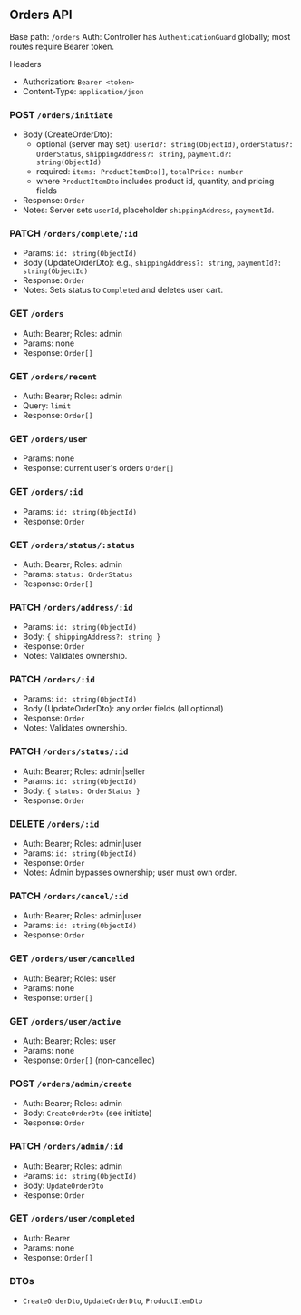 ## Orders API

Base path: `/orders`
Auth: Controller has `AuthenticationGuard` globally; most routes require Bearer token.

Headers
- Authorization: `Bearer <token>`
- Content-Type: `application/json`

### POST `/orders/initiate`
- Body (CreateOrderDto):
  - optional (server may set): `userId?: string(ObjectId)`, `orderStatus?: OrderStatus`, `shippingAddress?: string`, `paymentId?: string(ObjectId)`
  - required: `items: ProductItemDto[]`, `totalPrice: number`
  - where `ProductItemDto` includes product id, quantity, and pricing fields
- Response: `Order`
- Notes: Server sets `userId`, placeholder `shippingAddress`, `paymentId`.

### PATCH `/orders/complete/:id`
- Params: `id: string(ObjectId)`
- Body (UpdateOrderDto): e.g., `shippingAddress?: string`, `paymentId?: string(ObjectId)`
- Response: `Order`
- Notes: Sets status to `Completed` and deletes user cart.

### GET `/orders`
- Auth: Bearer; Roles: admin
- Params: none
- Response: `Order[]`

### GET `/orders/recent`
- Auth: Bearer; Roles: admin
- Query: `limit`
- Response: `Order[]`

### GET `/orders/user`
- Params: none
- Response: current user's orders `Order[]`

### GET `/orders/:id`
- Params: `id: string(ObjectId)`
- Response: `Order`

### GET `/orders/status/:status`
- Auth: Bearer; Roles: admin
- Params: `status: OrderStatus`
- Response: `Order[]`

### PATCH `/orders/address/:id`
- Params: `id: string(ObjectId)`
- Body: `{ shippingAddress?: string }`
- Response: `Order`
- Notes: Validates ownership.

### PATCH `/orders/:id`
- Params: `id: string(ObjectId)`
- Body (UpdateOrderDto): any order fields (all optional)
- Response: `Order`
- Notes: Validates ownership.

### PATCH `/orders/status/:id`
- Auth: Bearer; Roles: admin|seller
- Params: `id: string(ObjectId)`
- Body: `{ status: OrderStatus }`
- Response: `Order`

### DELETE `/orders/:id`
- Auth: Bearer; Roles: admin|user
- Params: `id: string(ObjectId)`
- Response: `Order`
- Notes: Admin bypasses ownership; user must own order.

### PATCH `/orders/cancel/:id`
- Auth: Bearer; Roles: admin|user
- Params: `id: string(ObjectId)`
- Response: `Order`

### GET `/orders/user/cancelled`
- Auth: Bearer; Roles: user
- Params: none
- Response: `Order[]`

### GET `/orders/user/active`
- Auth: Bearer; Roles: user
- Params: none
- Response: `Order[]` (non-cancelled)

### POST `/orders/admin/create`
- Auth: Bearer; Roles: admin
- Body: `CreateOrderDto` (see initiate)
- Response: `Order`

### PATCH `/orders/admin/:id`
- Auth: Bearer; Roles: admin
- Params: `id: string(ObjectId)`
- Body: `UpdateOrderDto`
- Response: `Order`

### GET `/orders/user/completed`
- Auth: Bearer
- Params: none
- Response: `Order[]`

### DTOs
- `CreateOrderDto`, `UpdateOrderDto`, `ProductItemDto`


